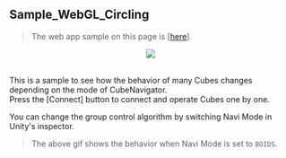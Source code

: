 ## Sample_WebGL_Circling

> The web app sample on this page is [[here](https://morikatron.github.io/t4u/sample/webgl/circling)].

<div align="center">
<img src="../../../../../../docs/res/samples/circling_boids.gif">
</div>
<br>

This is a sample to see how the behavior of many Cubes changes depending on the mode of CubeNavigator.<br>
Press the [Connect] button to connect and operate Cubes one by one.

You can change the group control algorithm by switching Navi Mode in Unity's inspector.

> The above gif shows the behavior when Navi Mode is set to `BOIDS`.
